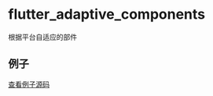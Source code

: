 # flutter_adaptive_components

根据平台自适应的部件

## 例子

[查看例子源码](https://github.com/NephKis/flutter_adaptive_components/blob/master/example/lib/main.dart)
